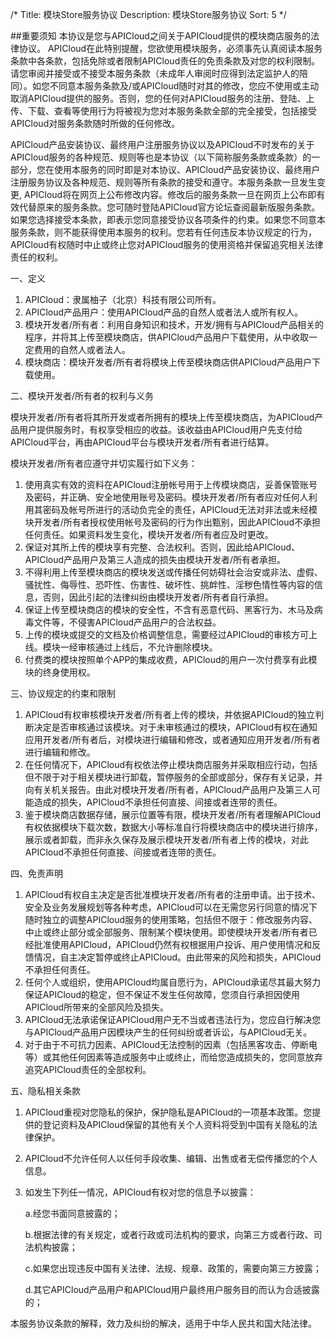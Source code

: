 /*
Title: 模块Store服务协议
Description: 模块Store服务协议
Sort: 5
*/


##重要须知
本协议是您与APICloud之间关于APICloud提供的模块商店服务的法律协议。 APICloud在此特别提醒，您欲使用模块服务，必须事先认真阅读本服务条款中各条款，包括免除或者限制APICloud责任的免责条款及对您的权利限制。请您审阅并接受或不接受本服务条款（未成年人审阅时应得到法定监护人的陪同）。如您不同意本服务条款及/或APICloud随时对其的修改，您应不使用或主动取消APICloud提供的服务。否则，您的任何对APICloud服务的注册、登陆、上传、下载、查看等使用行为将被视为您对本服务条款全部的完全接受，包括接受APICloud对服务条款随时所做的任何修改。

APICloud产品安装协议、最终用户注册服务协议以及APICloud不时发布的关于APICloud服务的各种规范、规则等也是本协议（以下简称服务条款或条款）的一部分，您在使用本服务的同时即是对本协议、APICloud产品安装协议、最终用户注册服务协议及各种规范、规则等所有条款的接受和遵守。本服务条款一旦发生变更, APICloud将在网页上公布修改内容。修改后的服务条款一旦在网页上公布即有效代替原来的服务条款。您可随时登陆APICloud官方论坛查阅最新版服务条款。如果您选择接受本条款，即表示您同意接受协议各项条件的约束。如果您不同意本服务条款，则不能获得使用本服务的权利。您若有任何违反本协议规定的行为，APICloud有权随时中止或终止您对APICloud服务的使用资格并保留追究相关法律责任的权利。

一、定义
1.	APICloud：隶属柚子（北京）科技有限公司所有。
2.	APICloud产品用户：使用APICloud产品的自然人或者法人或所有权人。
3.	模块开发者/所有者：利用自身知识和技术，开发/拥有与APICloud产品相关的程序，并将其上传至模块商店，供APICloud产品用户下载使用，从中收取一定费用的自然人或者法人。
4.	模块商店：模块开发者/所有者将模块上传至模块商店供APICloud产品用户下载使用。

二、模块开发者/所有者的权利与义务

模块开发者/所有者将其所开发或者所拥有的模块上传至模块商店，为APICloud产品用户提供服务时，有权享受相应的收益。该收益由APICloud用户先支付给APICloud平台，再由APICloud平台与模块开发者/所有者进行结算。

模块开发者/所有者应遵守并切实履行如下义务：
1.	使用真实有效的资料在APICloud注册帐号用于上传模块商店，妥善保管账号及密码，并正确、安全地使用账号及密码。模块开发者/所有者应对任何人利用其密码及帐号所进行的活动负完全的责任，APICloud无法对非法或未经模块开发者/所有者授权使用帐号及密码的行为作出甄别，因此APICloud不承担任何责任。如果资料发生变化，模块开发者/所有者应及时更改。
2.	保证对其所上传的模块享有完整、合法权利。否则，因此给APICloud、APICloud产品用户及第三人造成的损失由模块开发者/所有者承担。
3.	不得利用上传至模块商店的模块发送或传播任何妨碍社会治安或非法、虚假、骚扰性、侮辱性、恐吓性、伤害性、破坏性、挑衅性、淫秽色情性等内容的信息，否则，因此引起的法律纠纷由模块开发者/所有者自行承担。
4.	保证上传至模块商店的模块的安全性，不含有恶意代码、黑客行为、木马及病毒文件等，不侵害APICloud产品用户的合法权益。
5.	上传的模块或提交的文档及价格调整信息，需要经过APICloud的审核方可上线。模块一经审核通过上线后，不允许删除模块。
6.	付费类的模块按照单个APP的集成收费，APICloud的用户一次付费享有此模块的终身使用权。

三、协议规定的约束和限制

1.	APICloud有权审核模块开发者/所有者上传的模块，并依据APICloud的独立判断决定是否审核通过该模块。对于未审核通过的模块，APICloud有权在通知应用开发者/所有者后，对模块进行编辑和修改，或者通知应用开发者/所有者进行编辑和修改。
2.	在任何情况下，APICloud有权依法停止模块商店服务并采取相应行动，包括但不限于对于相关模块进行卸载，暂停服务的全部或部分，保存有关记录，并向有关机关报告。由此对模块开发者/所有者，APICloud产品用户及第三人可能造成的损失，APICloud不承担任何直接、间接或者连带的责任。
3.	鉴于模块商店数据存储，展示位置等有限，模块开发者/所有者理解APICloud有权依据模块下载次数，数据大小等标准自行将模块商店中的模块进行排序，展示或者卸载，而非永久保存及展示模块开发者/所有者上传的模块，对此APICloud不承担任何直接、间接或者连带的责任。

四、免责声明

1.	APICloud有权自主决定是否批准模块开发者/所有者的注册申请。出于技术、安全及业务发展规划等各种考虑，APICloud可以在无需您另行同意的情况下随时独立的调整APICloud服务的使用策略，包括但不限于：修改服务内容、中止或终止部分或全部服务、限制某个模块使用。即使模块开发者/所有者已经批准使用APICloud，APICloud仍然有权根据用户投诉、用户使用情况和反馈情况，自主决定暂停或终止APICloud。由此带来的风险和损失，APICloud不承担任何责任。
2.	任何个人或组织，使用APICloud均属自愿行为，APICloud承诺尽其最大努力保证APICloud的稳定，但不保证不发生任何故障，您须自行承担因使用APICloud所带来的全部风险及损失。
3.	APICloud无法承诺保证APICloud用户无不当或者违法行为，您应自行解决您与APICloud产品用户因模块产生的任何纠纷或者诉讼，与APICloud无关。
4.	对于由于不可抗力因素、APICloud无法控制的因素（包括黑客攻击、停断电等）或其他任何因素等造成服务中止或终止，而给您造成损失的，您同意放弃追究APICloud责任的全部权利。

五、隐私相关条款

1.	APICloud重视对您隐私的保护，保护隐私是APICloud的一项基本政策。您提供的登记资料及APICloud保留的其他有关个人资料将受到中国有关隐私的法律保护。
2.	APICloud不允许任何人以任何手段收集、编辑、出售或者无偿传播您的个人信息。
3.	如发生下列任一情况，APICloud有权对您的信息予以披露：

	a.经您书面同意披露的；

	b.根据法律的有关规定，或者行政或司法机构的要求，向第三方或者行政、司法机构披露；

	c.如果您出现违反中国有关法律、法规、规章、政策的，需要向第三方披露；

	d.其它APICloud产品用户和APICloud用户最终用户服务目的而认为合适披露的；

本服务协议条款的解释，效力及纠纷的解决，适用于中华人民共和国大陆法律。
